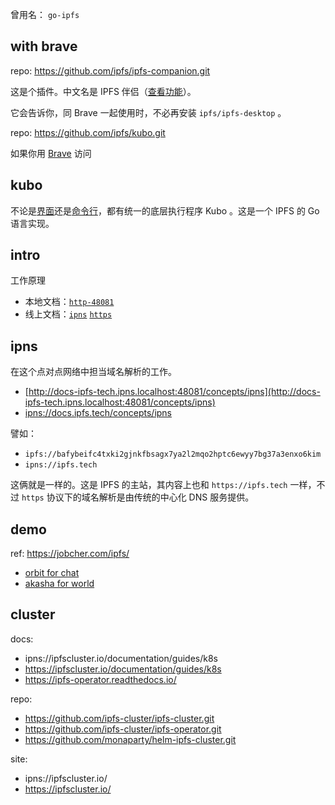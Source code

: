 
曾用名： `go-ipfs`

## with brave

repo: https://github.com/ipfs/ipfs-companion.git

这是个插件。中文名是 IPFS 伴侣（[查看功能](https://github.com/ipfs-shipyard/ipfs-companion#ipfs-companion-features)）。

它会告诉你，同 Brave 一起使用时，不必再安装 `ipfs/ipfs-desktop` 。

repo: https://github.com/ipfs/kubo.git

如果你用 [Brave][brave-repo] 访问

[brave-repo]: https://github.com/brave/brave-browser.git

## kubo

[dtp]: ipns://docs.ipfs.tech/install/ipfs-desktop/
[cli]: ipns://docs.ipfs.tech/how-to/command-line-quick-start

不论是[界面][dtp]还是[命令行][cli]，都有统一的底层执行程序 Kubo 。这是一个 IPFS 的 Go 语言实现。



## intro

工作原理

[how-local]: http://docs-ipfs-tech.ipns.localhost:48081/concepts/how-ipfs-works
[how-ipns]: ipns://docs.ipfs.tech/concepts/how-ipfs-works
[how-https]: https://docs.ipfs.tech/concepts/how-ipfs-works

- 本地文档：[`http-48081`][how-local]
- 线上文档：[`ipns`][how-ipns] [`https`][how-https]


## ipns

在这个点对点网络中担当域名解析的工作。

- [http://docs-ipfs-tech.ipns.localhost:48081/concepts/ipns](http://docs-ipfs-tech.ipns.localhost:48081/concepts/ipns)
- [ipns://docs.ipfs.tech/concepts/ipns](ipns://docs.ipfs.tech/concepts/ipns)

譬如：

- `ipfs://bafybeifc4txki2gjnkfbsagx7ya2l2mqo2hptc6ewyy7bg37a3enxo6kim`
- `ipns://ipfs.tech`

这俩就是一样的。这是 IPFS 的主站，其内容上也和 `https://ipfs.tech` 一样，不过 `https` 协议下的域名解析是由传统的中心化 DNS 服务提供。

## demo

ref: https://jobcher.com/ipfs/

- [orbit for chat][orbit]
- [akasha for world][akasha]


[dtube]: ipfs://bafybeigbpc5ubhik5khftu4vancanucyqml64s2bep2cswi4mq6hx2rg64
[orbit]: ipns://orbit.chat/
[akasha]: ipns://akasha.world/


## cluster

docs: 

- ipns://ipfscluster.io/documentation/guides/k8s
- https://ipfscluster.io/documentation/guides/k8s
- https://ipfs-operator.readthedocs.io/

repo:

- https://github.com/ipfs-cluster/ipfs-cluster.git
- https://github.com/ipfs-cluster/ipfs-operator.git
- https://github.com/monaparty/helm-ipfs-cluster.git

site:

- ipns://ipfscluster.io/
- https://ipfscluster.io/



